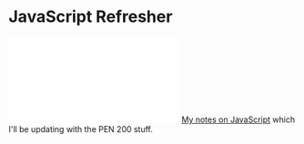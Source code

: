 
# JavaScript Refresher
![](../../coding/languages/javascript.md)
[My notes on JavaScript](../../coding/languages/javascript.md) which I'll be updating with the PEN 200 stuff.
